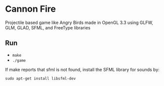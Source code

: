 # Cannon Fire

Projectile based game like Angry Birds made in OpenGL 3.3 using GLFW, GLM, GLAD, SFML, and FreeType libraries

## Run
- `make`
- `./game`

If make reports that sfml is not found, install the SFML library for sounds by:

`sudo apt-get install libsfml-dev`

